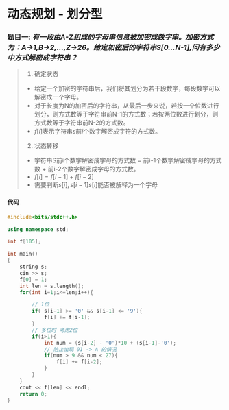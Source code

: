 # 动态规划 - 划分型

### 题目一: *有一段由A-Z组成的字母串信息被加密成数字串。加密方式为：A->1,B->2,...,Z->26。给定加密后的字符串S[0...N-1],问有多少中方式解密成字符串？*

> 1. 确定状态
> - 给定一个加密的字符串后，我们将其划分为若干段数字，每段数字可以解密成一个字母。
> - 对于长度为N的加密后的字符串，从最后一步来说，若按一个位数进行划分，则方式数等于字符串前N-1的方式数；若按两位数进行划分，则方式数等于字符串前N-2的方式数。
> - $f[i]$表示字符串$s$前$i$个数字解密成字符的方式数。
>
> 2. 状态转移
> - 字符串S前i个数字解密成字母的方式数 = 前i-1个数字解密成字母的方式数 + 前i-2个数字解密成字母的方式数。
> - $f[i] = f[i-1] + f[i-2]$
> - 需要判断$s[i],s[i-1]s[i]$能否被解释为一个字母

#### 代码
```C++
#include<bits/stdc++.h>

using namespace std;

int f[105];

int main()
{
    string s;
    cin >> s;
    f[0] = 1;
    int len = s.length();
    for(int i=1;i<=len;i++){

        // 1位
        if( s[i-1] >= '0' && s[i-1] <= '9'){
            f[i] += f[i-1];
        }
        // 多位时 考虑2位
        if(i>1){
            int num = (s[i-2] - '0')*10 + (s[i-1]-'0');
            // 防止出现 01 -> A 的情况
            if(num > 9 && num < 27){
                f[i] += f[i-2];
            }
        }
    }
    cout << f[len] << endl;
    return 0;
}

```